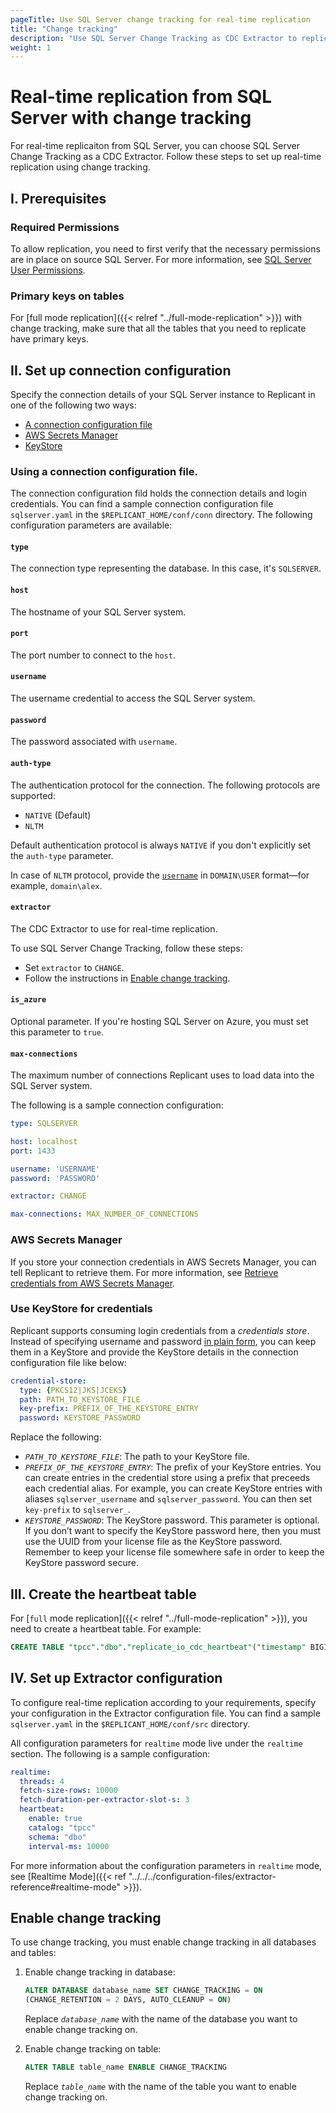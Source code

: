 ```yaml
---
pageTitle: Use SQL Server change tracking for real-time replication
title: "Change tracking"
description: "Use SQL Server Change Tracking as CDC Extractor to replicate data in realtime from Microsoft SQL Server."
weight: 1
---
```


# Real-time replication from SQL Server with change tracking
For real-time replicaiton from SQL Server, you can choose SQL Server Change Tracking as a CDC Extractor. Follow these steps to set up real-time replication using change tracking.

## I. Prerequisites
### Required Permissions
To allow replication, you need to first verify that the necessary permissions are in place on source SQL Server. For more information, see [SQL Server User Permissions](/../../references/source-prerequisites/sqlserver/#sql-server-user-permissions).

### Primary keys on tables
For [full mode replication]({{< relref "../full-mode-replication" >}}) with change tracking, make sure that all the tables that you need to replicate have primary keys.

## II. Set up connection configuration
Specify the connection details of your SQL Server instance to Replicant in one of the following two ways:

- [A connection configuration file](#using-a-connection-configuration-file)
- [AWS Secrets Manager](#aws-secrets-manager)
- [KeyStore](#using-keystore-for-credentials)

### Using a connection configuration file.
The connection configuration fild holds the connection details and login credentials.
You can find a sample connection configuration file `sqlserver.yaml` in the `$REPLICANT_HOME/conf/conn` directory. The following configuration parameters are available:

#### `type`
The connection type representing the database. In this case, it's `SQLSERVER`.

#### `host`
The hostname of your SQL Server system.

#### `port`
The port number to connect to the `host`.

#### `username`
The username credential to access the SQL Server system.

#### `password`
The password associated with `username`.

#### `auth-type`
The authentication protocol for the connection. The following protocols are supported:

- `NATIVE` (Default)
- `NLTM`
    
Default authentication protocol is always `NATIVE` if you don't explicitly set the `auth-type` parameter.

In case of `NLTM` protocol, provide the [`username`](#username) in `DOMAIN\USER` format—for example, `domain\alex`.

#### `extractor`
The CDC Extractor to use for real-time replication. 

To use SQL Server Change Tracking, follow these steps:

- Set `extractor` to `CHANGE`.
- Follow the instructions in [Enable change tracking](#enable-change-tracking).

#### `is_azure`
Optional parameter. If you're hosting SQL Server on Azure, you must set this parameter to `true`.

#### `max-connections` 
The maximum number of connections Replicant uses to load data into the SQL Server system.

The following is a sample connection configuration:


```YAML
type: SQLSERVER

host: localhost
port: 1433

username: 'USERNAME'
password: 'PASSWORD'

extractor: CHANGE

max-connections: MAX_NUMBER_OF_CONNECTIONS
```

### AWS Secrets Manager
If you store your connection credentials in AWS Secrets Manager, you can tell Replicant to retrieve them. For more information, see [Retrieve credentials from AWS Secrets Manager](/../../security/secrets-manager). 

### Use KeyStore for credentials
Replicant supports consuming login credentials from a _credentials store_. Instead of specifying username and password [in plain form](#using-a-connection-configuration-file), you can keep them in a KeyStore and provide the KeyStore details in the connection configuration file like below:

```YAML
credential-store:
  type: {PKCS12|JKS|JCEKS}
  path: PATH_TO_KEYSTORE_FILE
  key-prefix: PREFIX_OF_THE_KEYSTORE_ENTRY
  password: KEYSTORE_PASSWORD
```

Replace the following:

- *`PATH_TO_KEYSTORE_FILE`*: The path to your KeyStore file.
- *`PREFIX_OF_THE_KEYSTORE_ENTRY`*: The prefix of your KeyStore entries. You can create entries in the credential store using a prefix that preceeds each credential alias. For example, you can create KeyStore entries with aliases `sqlserver_username` and `sqlserver_password`. You can then set `key-prefix` to `sqlserver_`.
- *`KEYSTORE_PASSWORD`*: The KeyStore password. This parameter is optional. If you don’t want to specify the KeyStore password here, then you must use the UUID from your license file as the KeyStore password. Remember to keep your license file somewhere safe in order to keep the KeyStore password secure.

## III. Create the heartbeat table 
For [`full` mode replication]({{< relref "../full-mode-replication" >}}), you need to create a heartbeat table. For example:

```SQL
CREATE TABLE "tpcc"."dbo"."replicate_io_cdc_heartbeat"("timestamp" BIGINT NOT NULL, PRIMARY KEY("timestamp"))
```

## IV. Set up Extractor configuration
To configure real-time replication according to your requirements, specify your configuration in the Extractor configuration file. You can find a sample `sqlserver.yaml` in the `$REPLICANT_HOME/conf/src` directory. 

All configuration parameters for `realtime` mode live under the `realtime` section. The following is a sample configuration:

```YAML
realtime:
  threads: 4
  fetch-size-rows: 10000
  fetch-duration-per-extractor-slot-s: 3
  heartbeat:
    enable: true
    catalog: "tpcc"
    schema: "dbo"
    interval-ms: 10000
```

For more information about the configuration parameters in `realtime` mode, see [Realtime Mode]({{< ref "../../../configuration-files/extractor-reference#realtime-mode" >}}).

## Enable change tracking
To use change tracking, you must enable change tracking in all databases and tables:

1.  Enable change tracking in database:
  

    ```SQL
    ALTER DATABASE database_name SET CHANGE_TRACKING = ON  
    (CHANGE_RETENTION = 2 DAYS, AUTO_CLEANUP = ON)
    ```
    Replace *`database_name`* with the name of the database you want to enable change tracking on.

2. Enable change tracking on table:

    ```SQL
    ALTER TABLE table_name ENABLE CHANGE_TRACKING
    ```
    Replace *`table_name`* with the name of the table you want to enable change tracking on.